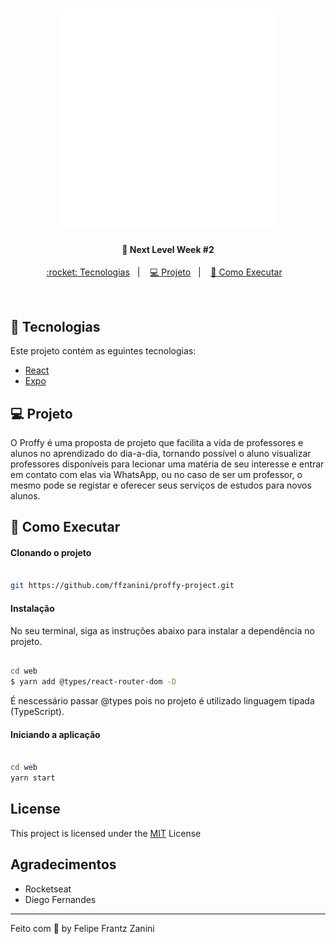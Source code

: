 <h1 align="center">
    <img alt="proffy-give-classes" src="web/src/assets/images/icons/give-classes.svg" width="350px" />
</h1>

<h4 align="center">
  🚀 Next Level Week #2
</h4>

<p align="center">
  <a href="#rocket-tecnologias"> :rocket: Tecnologias</a>&nbsp;&nbsp;&nbsp;|&nbsp;&nbsp;&nbsp;
  <a href="#-projeto">💻 Projeto</a>&nbsp;&nbsp;&nbsp;|&nbsp;&nbsp;&nbsp;
  <a href="#-como-executar">🔖 Como Executar</a>&nbsp;&nbsp;&nbsp;
</p>

<br>

## :rocket: Tecnologias

Este projeto contém as eguintes tecnologias:

- [React](https://reactjs.org)
- [Expo](https://expo.io/)

## 💻 Projeto

O Proffy é uma proposta de projeto que facilita a vida de professores e alunos no aprendizado do dia-a-dia, tornando possível o aluno visualizar professores disponíveis para lecionar uma matéria de seu interesse e entrar em contato com elas via WhatsApp, ou no caso de ser um professor, o mesmo pode se registar e oferecer seus serviços de estudos para novos alunos.

## 🔖 Como Executar

#### Clonando o projeto
```sh

git https://github.com/ffzanini/proffy-project.git

```
#### Instalação
No seu terminal, siga as instruções abaixo para instalar a dependência no projeto.
```sh

cd web
$ yarn add @types/react-router-dom -D

```
É nescessário passar @types pois no projeto é utilizado linguagem tipada (TypeScript).

#### Iniciando a aplicação
```sh

cd web
yarn start

```

## License
<p align="justify">
This project is licensed under the <a href="https://github.com/ffzanini/proffy-project/blob/master/LICENSE">MIT<a/> License
</p>
    
## Agradecimentos

* Rocketseat
* Diego Fernandes

---

Feito com 💙 by Felipe Frantz Zanini